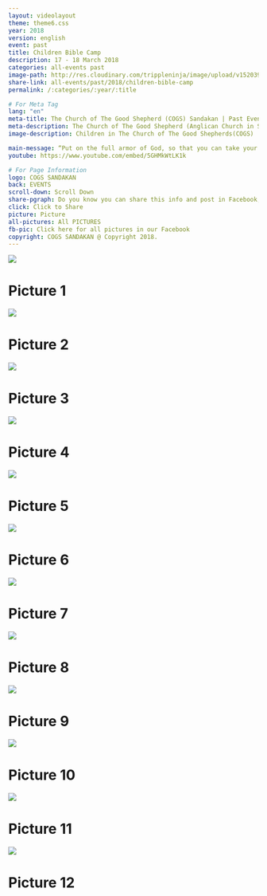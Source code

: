```yaml
---
layout: videolayout
theme: theme6.css
year: 2018
version: english
event: past
title: Children Bible Camp
description: 17 - 18 March 2018
categories: all-events past
image-path: http://res.cloudinary.com/trippleninja/image/upload/v1520398231/Children%20Bible%20Camp%20Mar18/2018_Bible_Camp2.jpg
share-link: all-events/past/2018/children-bible-camp
permalink: /:categories/:year/:title

# For Meta Tag
lang: "en"
meta-title: The Church of The Good Shepherd (COGS) Sandakan | Past Event - Children Bible Camp March 2018
meta-description: The Church of The Good Shepherd (Anglican Church in Sandakan) | Past Event - A Children Bible Camp organized in COGS Sandakan on March 2018
image-description: Children in The Church of The Good Shepherds(COGS)

main-message: “Put on the full armor of God, so that you can take your stand against the devil’s schemes."<br>Ephesians 6:11</p>
youtube: https://www.youtube.com/embed/5GHMkWtLK1k

# For Page Information
logo: COGS SANDAKAN
back: EVENTS
scroll-down: Scroll Down
share-pgraph: Do you know you can share this info and post in Facebook, Twitter, GooglePlus and even Whatsapp group? Just click below button and choose the right social media to share!
click: Click to Share
picture: Picture
all-pictures: All PICTURES
fb-pic: Click here for all pictures in our Facebook
copyright: COGS SANDAKAN @ Copyright 2018.
---
```


<div class="slide active"><img src="http://res.cloudinary.com/trippleninja/image/upload/v1521382325/Children%20Bible%20Camp%20Mar18/biblecamp1.jpg">
    <div class="pic-container">
        <h1 class="slide-heading">
            Picture 1
        </h1>
    </div>
</div>
<div class="slide pic2"><img src="http://res.cloudinary.com/trippleninja/image/upload/v1521382334/Children%20Bible%20Camp%20Mar18/biblecamp2.jpg">
    <div class="pic-container">
        <h1 class="slide-heading">
            Picture 2
        </h1>
    </div>
</div>
<div class="slide pic3"><img src="http://res.cloudinary.com/trippleninja/image/upload/v1521382348/Children%20Bible%20Camp%20Mar18/biblecamp3.jpg">
    <div class="pic-container">
        <h1 class="slide-heading">
            Picture 3
        </h1>
    </div>
</div>
<div class="slide pic4"><img src="http://res.cloudinary.com/trippleninja/image/upload/v1521382341/Children%20Bible%20Camp%20Mar18/biblecamp4.jpg">
    <div class="pic-container">
        <h1 class="slide-heading">
            Picture 4
        </h1>
    </div>
</div>
<div class="slide pic5"><img src="http://res.cloudinary.com/trippleninja/image/upload/v1521382334/Children%20Bible%20Camp%20Mar18/biblecamp5.jpg">
    <div class="pic-container">
        <h1 class="slide-heading">
            Picture 5
        </h1>
    </div>
</div>
<div class="slide pic6"><img src="http://res.cloudinary.com/trippleninja/image/upload/v1521382334/Children%20Bible%20Camp%20Mar18/biblecamp6.jpg">
    <div class="pic-container">
        <h1 class="slide-heading">
            Picture 6
        </h1>
    </div>
</div>
<div class="slide pic7"><img src="http://res.cloudinary.com/trippleninja/image/upload/v1521382335/Children%20Bible%20Camp%20Mar18/biblecamp7.jpg">
    <div class="pic-container">
        <h1 class="slide-heading">
            Picture 7
        </h1>
    </div>
</div>
<div class="slide pic8"><img src="http://res.cloudinary.com/trippleninja/image/upload/v1521382334/Children%20Bible%20Camp%20Mar18/biblecamp8.jpg">
    <div class="pic-container">
        <h1 class="slide-heading">
            Picture 8
        </h1>
    </div>
</div>
<div class="slide pic9"><img src="http://res.cloudinary.com/trippleninja/image/upload/v1521382345/Children%20Bible%20Camp%20Mar18/biblecamp9.jpg">
    <div class="pic-container">
        <h1 class="slide-heading">
            Picture 9
        </h1>
    </div>
</div>
<div class="slide pic10"><img src="http://res.cloudinary.com/trippleninja/image/upload/v1521382343/Children%20Bible%20Camp%20Mar18/biblecamp10.jpg">
    <div class="pic-container">
        <h1 class="slide-heading">
            Picture 10
        </h1>
    </div>
</div>
<div class="slide pic11"><img src="http://res.cloudinary.com/trippleninja/image/upload/v1521382345/Children%20Bible%20Camp%20Mar18/biblecamp11.jpg">
    <div class="pic-container">
        <h1 class="slide-heading">
            Picture 11
        </h1>
    </div>
</div>
<div class="slide pic12"><img src="http://res.cloudinary.com/trippleninja/image/upload/v1521382348/Children%20Bible%20Camp%20Mar18/biblecamp12">
    <div class="pic-container">
        <h1 class="slide-heading">
            Picture 12
        </h1>
    </div>
</div>
